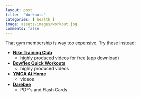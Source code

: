 ```yaml
---
layout: post
title:  "Workouts"
categories: [ health ]
image: assets/images/workout.jpg
comments: false
---
```


That gym membership is way too expensive.  Try these instead:

+ **[Nike Training Club](https://www.nike.com/ca/ntc-app)**
    - highly produced videos for free (app download)
+ **[Bowflex Quick Workouts](https://www.youtube.com/playlist?list=PLL3tp4lasjfNxf1JM8SXQJ0I0Q0Gr_k-5)**
    - highly produced videos
+ **[YMCA At Home](https://www.youtube.com/@ymcahome)**
    - videos
+ **[Darebee](https://darebee.com/)**
    - PDF's and Flash Cards
